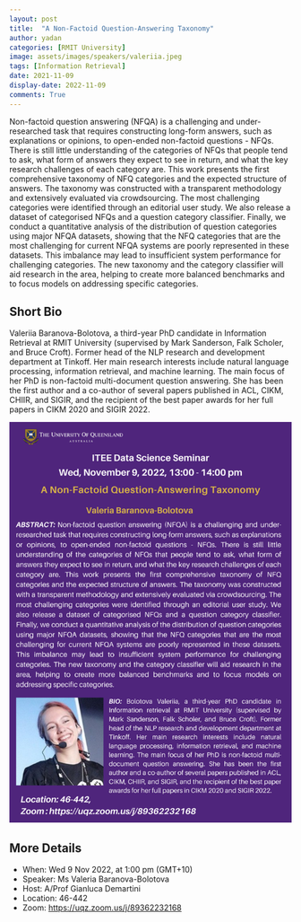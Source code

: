 ```yaml
---
layout: post
title:  "A Non-Factoid Question-Answering Taxonomy"
author: yadan
categories: [RMIT University]
image: assets/images/speakers/valeriia.jpeg
tags: [Information Retrieval]
date: 2021-11-09
display-date: 2022-11-09
comments: True
---
```

Non-factoid question answering (NFQA) is a challenging and under-researched task that requires constructing long-form answers, such as explanations or opinions, to open-ended non-factoid questions - NFQs. There is still little understanding of the categories of NFQs that people tend to ask, what form of answers they expect to see in return, and what the key research challenges of each category are. This work presents the first comprehensive taxonomy of NFQ categories and the expected structure of answers. The taxonomy was constructed with a transparent methodology and extensively evaluated via crowdsourcing. The most challenging categories were identified through an editorial user study. We also release a dataset of categorised NFQs and a question category classifier. Finally, we conduct a quantitative analysis of the distribution of question categories using major NFQA datasets, showing that the NFQ categories that are the most challenging for current NFQA systems are poorly represented in these datasets. This imbalance may lead to insufficient system performance for challenging categories. The new taxonomy and the category classifier will aid research in the area, helping to create more balanced benchmarks and to focus models on addressing specific categories.

## Short Bio

Valeriia Baranova-Bolotova, a third-year PhD candidate in Information Retrieval at RMIT University (supervised by Mark Sanderson, Falk Scholer, and Bruce Croft). Former head of the NLP research and development department at Tinkoff. Her main research interests include natural language processing, information retrieval, and machine learning. The main focus of her PhD is non-factoid multi-document question answering. She has been the first author and a co-author of several papers published in ACL, CIKM, CHIIR, and SIGIR, and the recipient of the best paper awards for her full papers in CIKM 2020 and SIGIR 2022.

![Valeriia-poster](/assets/images/posters/qa-poster.png)

## More Details
+ When: Wed 9 Nov 2022, at 1:00 pm (GMT+10)
+ Speaker: Ms Valeria Baranova-Bolotova
+ Host: A/Prof Gianluca Demartini 
+ Location: 46-442
+ Zoom: https://uqz.zoom.us/j/89362232168

